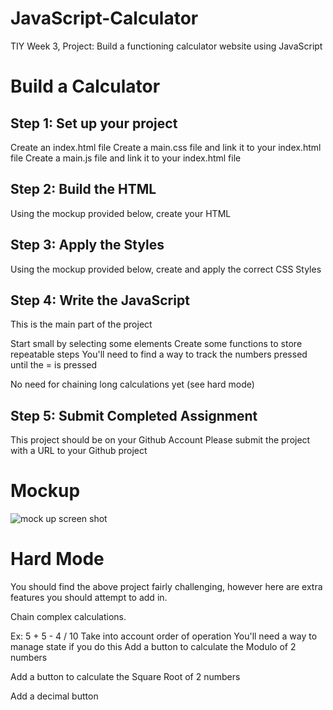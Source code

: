 # JavaScript-Calculator
TIY Week 3, Project: Build a functioning calculator website using JavaScript

# Build a Calculator

## Step 1: Set up your project
Create an index.html file
Create a main.css file and link it to your index.html file
Create a main.js file and link it to your index.html file

## Step 2: Build the HTML
Using the mockup provided below, create your HTML

## Step 3: Apply the Styles
Using the mockup provided below, create and apply the correct CSS Styles

## Step 4: Write the JavaScript
This is the main part of the project

Start small by selecting some elements
Create some functions to store repeatable steps
You'll need to find a way to track the numbers pressed until the = is pressed

No need for chaining long calculations yet (see hard mode)

## Step 5: Submit Completed Assignment
This project should be on your Github Account
Please submit the project with a URL to your Github project

# Mockup
![mock up screen shot](https://github.com/carlotapearl/JavaScript-Calculator/blob/master/calculatorMockUp.png)

# Hard Mode
You should find the above project fairly challenging, however here are extra features you should attempt to add in.

Chain complex calculations.

Ex: 5 + 5 - 4 / 10
Take into account order of operation
You'll need a way to manage state if you do this
Add a button to calculate the Modulo of 2 numbers

Add a button to calculate the Square Root of 2 numbers

Add a decimal button

